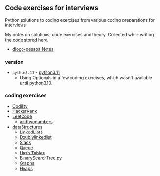 Code exercises for interviews
---

Python solutions to coding exercises from various coding preparations for interviews

My notes on solutions, code exercises and theory. Collected while writing the code stored here. 
* [diogo-pessoa Notes](https://diogo-pessoa.github.io/)


### version

* `python3.11` - [python3.11](https://www.python.org/downloads/release/python-3110/)
  * Using Optionals in a few coding exercises, which wasn't available until python3.10.

### coding exercises
* [Codility](https://app.codility.com/programmers/lessons/1-iterations/)
* [HackerRank](https://www.hackerrank.com/)
* [LeetCode](https://leetcode.com/)
  * [addtwonumbers](leetCode/addtwonumbers)
* [dataStructures](dataStructures)
  * [LinkedLists](dataStructures/linkedlist)
  * [Doublylinkedlist](dataStructures/doublylinkedlist)
  * [Stack](dataStructures/stack)
  * [Queue](dataStructures/queue)
  * [Hash Tables](dataStructures/hash_table)
  * [BinarySearchTree.py](dataStructures/tree/BinarySearchTree.py)
  * [Graphs](dataStructures/graph)
  * [Heaps](dataStructures/heap)
  
  
